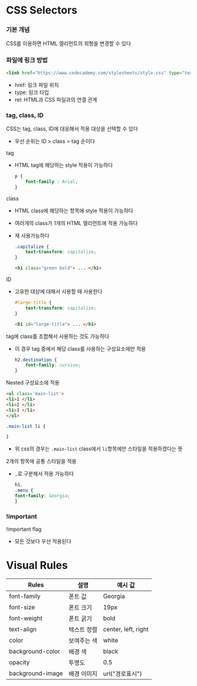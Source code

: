 # CSS Selectors
### 기본 개념
CSS를 이용하면 HTML 엘리먼트의 외형을 변경할 수 있다

### 파일에 링크 방법
```html
<link href="https://www.codecademy.com/stylesheets/style.css" type="text/css" rel="stylesheet">
```

- href: 링크 파일 위치
- type: 링크 타입
- rel: HTML과 CSS 파일과의 연결 관계


### tag, class, ID
CSS는 tag, class, ID에 대응해서 적용 대상을 선택할 수 있다
- 우선 순위는 ID > class > tag 순이다

tag
- HTML tag에 해당하는 style 적용이 가능하다
    ```css
    p {
        font-family : Arial;
    }
    ```

class
- HTML class에 해당하는 항목에 style 적용이 가능하다
- 여러개의 class가 1개의 HTML 엘리먼트에 적용 가능하다
- 재 사용가능하다
    ```css
    .capitalize {
        text-transform: capitalize;
    }
    ```

    ```HTML
    <h1 class="green bold"> ... </h1>
    ```

ID
- 고유한 대상에 대해서 사용할 때 사용한다
    ```css
    #large-title {
        text-transform: capitalize;
    }
    ````

    ```HTML
    <h1 id="large-title"> ... </h1>
    ```

tag에 class를 조합해서 사용하는 것도 가능하다
- 이 경우 tag 중에서 해당 class를 사용하는 구성요소에만 적용
    ```css
    h2.destination {
        font-family: cursive;
    }
    ```

Nested 구성요소에 적용
   ```HTML
   <ul class='main-list'>
   <li>1 </li>
   <li>2 </li>
   <li>3 </li>
   </ul>
   ```

   ```css
   .main-list li {

   }
   ```

- 위 css의 경우는 `.main-list` class에서 `li`항목에만 스타일을 적용하겠다는 뜻


2개의 항목에 공통 스타일을 적용
- `,`로 구분해서 적용 가능하다
    ```css
    h1, 
    .menu {
    font-family: Georgia;
    }
    ```

### !important
!important flag
- 모든 것보다 우선 적용된다


# Visual Rules
|Rules|설명|예시 값|
|-|-|-|
|font-family|폰트 값|Georgia|
|font-size|폰트 크기|19px|
|font-weight|폰트 굵기|bold|
|text-align|텍스트 정렬|center, left, right|
|color|보여주는 색|white|
|background-color|배경 색|black|
|opacity|투명도|0.5|
|background-image|배경 이미지|url("경로표시")|